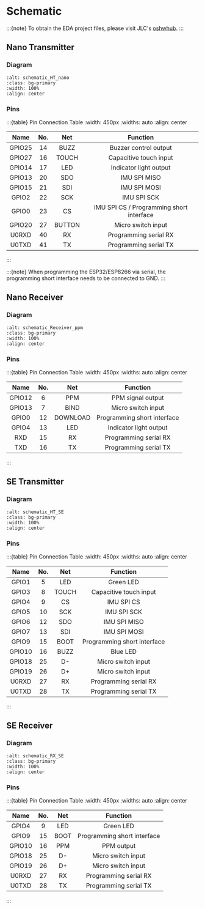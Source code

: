# Schematic

:::{note}
To obtain the EDA project files, please visit JLC's [oshwhub](http://oshwhub.com/nineday/headtracker_esp32-nano-wu-xian-tou-zhui).
:::

## Nano Transmitter

### Diagram

```{image} ../../_static/schematic_HT_nano.png
:alt: schematic_HT_nano
:class: bg-primary
:width: 100%
:align: center
```

### Pins

:::{table} Pin Connection Table
:width: 450px
:widths: auto
:align: center

| Name    | No. | Net    | Function                        |
| :---:   | :---: | :---: | :---:                          |
| GPIO25  | 14  | BUZZ   | Buzzer control output           |
| GPIO27  | 16  | TOUCH  | Capacitive touch input          |
| GPIO14  | 17  | LED    | Indicator light output          |
| GPIO13  | 20  | SDO    | IMU SPI MISO                    |
| GPIO15  | 21  | SDI    | IMU SPI MOSI                    |
| GPIO2   | 22  | SCK    | IMU SPI SCK                     |
| GPIO0   | 23  | CS     | IMU SPI CS / Programming short interface |
| GPIO20  | 27  | BUTTON | Micro switch input              |
| U0RXD   | 40  | RX     | Programming serial RX           |
| U0TXD   | 41  | TX     | Programming serial TX           |
:::

:::{note}
When programming the ESP32/ESP8266 via serial, the programming short interface needs to be connected to GND.
:::

## Nano Receiver

### Diagram

```{image} ../../_static/schematic_Receiver_ppm.png
:alt: schematic_Receiver_ppm
:class: bg-primary
:width: 100%
:align: center
```

### Pins

:::{table} Pin Connection Table
:width: 450px
:widths: auto
:align: center

| Name    | No. | Net    | Function                |
| :---:   | :---: | :---: | :---:                  |
| GPIO12  | 6   | PPM    | PPM signal output       |
| GPIO13  | 7   | BIND   | Micro switch input      |
| GPIO0   | 12  | DOWNLOAD | Programming short interface |
| GPIO4   | 13  | LED    | Indicator light output  |
| RXD     | 15  | RX     | Programming serial RX   |
| TXD     | 16  | TX     | Programming serial TX   |
:::

## SE Transmitter

### Diagram

```{image} ../../_static/schematic_HT_SE.png
:alt: schematic_HT_SE
:class: bg-primary
:width: 100%
:align: center
```

### Pins

:::{table} Pin Connection Table
:width: 450px
:widths: auto
:align: center

| Name    | No. | Net    | Function                |
| :---:   | :---: | :---: | :---:                  |
| GPIO1   | 5   | LED    | Green LED               |
| GPIO3   | 8   | TOUCH  | Capacitive touch input  |
| GPIO4   | 9   | CS     | IMU SPI CS              |
| GPIO5   | 10  | SCK    | IMU SPI SCK             |
| GPIO6   | 12  | SDO    | IMU SPI MISO            |
| GPIO7   | 13  | SDI    | IMU SPI MOSI            |
| GPIO9   | 15  | BOOT   | Programming short interface |
| GPIO10  | 16  | BUZZ   | Blue LED                |
| GPIO18  | 25  | D-     | Micro switch input      |
| GPIO19  | 26  | D+     | Micro switch input      |
| U0RXD   | 27  | RX     | Programming serial RX   |
| U0TXD   | 28  | TX     | Programming serial TX   |
:::

## SE Receiver

### Diagram

```{image} ../../_static/schematic_RX_SE.png
:alt: schematic_RX_SE
:class: bg-primary
:width: 100%
:align: center
```

### Pins

:::{table} Pin Connection Table
:width: 450px
:widths: auto
:align: center

| Name    | No. | Net    | Function                |
| :---:   | :---: | :---: | :---:                  |
| GPIO4   | 9   | LED    | Green LED               |
| GPIO9   | 15  | BOOT   | Programming short interface |
| GPIO10  | 16  | PPM    | PPM output              |
| GPIO18  | 25  | D-     | Micro switch input      |
| GPIO19  | 26  | D+     | Micro switch input      |
| U0RXD   | 27  | RX     | Programming serial RX   |
| U0TXD   | 28  | TX     | Programming serial TX   |
:::

